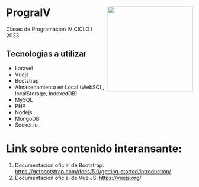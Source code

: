 # PrograIV <img align='right' src="https://media.giphy.com/media/bGgsc5mWoryfgKBx1u/giphy.gif" width="230">
Clases de Programacion IV
CICLO I 2023
## Tecnologias a utilizar
- Laravel
- Vuejs
- Bootstrap
- Almacenamiento en Local (WebSQL, localStorage, IndexedDB)
- MySQL
- PHP
- Nodejs
- MongoDB
- Socket.io.
# Link sobre contenido interansante:
1. Documentacion oficial de Bootstrap: https://getbootstrap.com/docs/5.0/getting-started/introduction/
2. Documentacion oficial de Vue.JS: https://vuejs.org/




